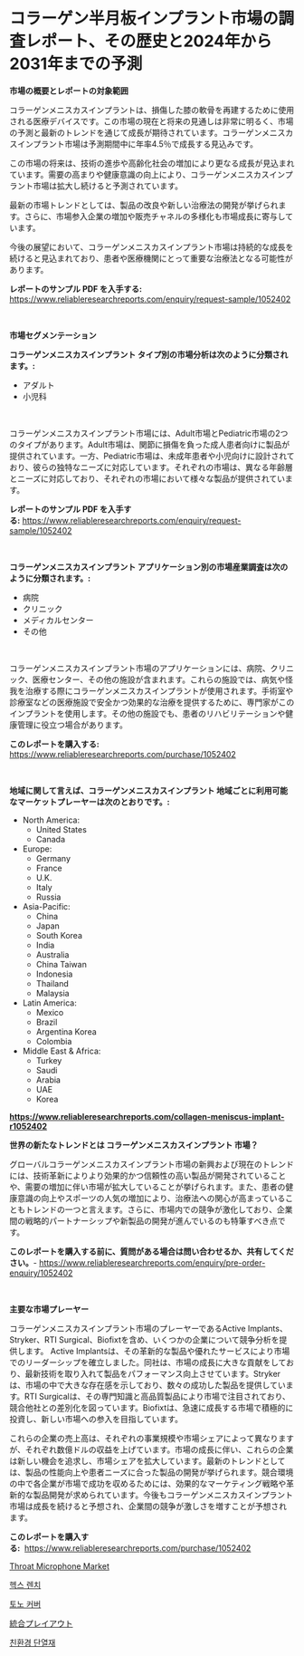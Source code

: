<p><h1>コラーゲン半月板インプラント市場の調査レポート、その歴史と2024年から2031年までの予測</h1></p><p><strong>市場の概要とレポートの対象範囲</strong></p>
<p><p>コラーゲンメニスカスインプラントは、損傷した膝の軟骨を再建するために使用される医療デバイスです。この市場の現在と将来の見通しは非常に明るく、市場の予測と最新のトレンドを通じて成長が期待されています。コラーゲンメニスカスインプラント市場は予測期間中に年率4.5％で成長する見込みです。</p><p>この市場の将来は、技術の進歩や高齢化社会の増加により更なる成長が見込まれています。需要の高まりや健康意識の向上により、コラーゲンメニスカスインプラント市場は拡大し続けると予測されています。</p><p>最新の市場トレンドとしては、製品の改良や新しい治療法の開発が挙げられます。さらに、市場参入企業の増加や販売チャネルの多様化も市場成長に寄与しています。</p><p>今後の展望において、コラーゲンメニスカスインプラント市場は持続的な成長を続けると見込まれており、患者や医療機関にとって重要な治療法となる可能性があります。</p></p>
<p><strong>レポートのサンプル PDF を入手する:</strong> <a href="https://www.reliableresearchreports.com/enquiry/request-sample/1052402">https://www.reliableresearchreports.com/enquiry/request-sample/1052402</a></p>
<p>&nbsp;</p>
<p><strong>市場セグメンテーション</strong></p>
<p><strong>コラーゲンメニスカスインプラント タイプ別の市場分析は次のように分類されます。:</strong></p>
<p><ul><li>アダルト</li><li>小児科</li></ul></p>
<p>&nbsp;</p>
<p><p>コラーゲンメニスカスインプラント市場には、Adult市場とPediatric市場の2つのタイプがあります。Adult市場は、関節に損傷を負った成人患者向けに製品が提供されています。一方、Pediatric市場は、未成年患者や小児向けに設計されており、彼らの独特なニーズに対応しています。それぞれの市場は、異なる年齢層とニーズに対応しており、それぞれの市場において様々な製品が提供されています。</p></p>
<p><strong>レポートのサンプル PDF を入手する:</strong>&nbsp;<a href="https://www.reliableresearchreports.com/enquiry/request-sample/1052402">https://www.reliableresearchreports.com/enquiry/request-sample/1052402</a></p>
<p>&nbsp;</p>
<p><strong> コラーゲンメニスカスインプラント アプリケーション別の市場産業調査は次のように分類されます。:</strong></p>
<p><ul><li>病院</li><li>クリニック</li><li>メディカルセンター</li><li>その他</li></ul></p>
<p>&nbsp;</p>
<p><p>コラーゲンメニスカスインプラント市場のアプリケーションには、病院、クリニック、医療センター、その他の施設が含まれます。これらの施設では、病気や怪我を治療する際にコラーゲンメニスカスインプラントが使用されます。手術室や診療室などの医療施設で安全かつ効果的な治療を提供するために、専門家がこのインプラントを使用します。その他の施設でも、患者のリハビリテーションや健康管理に役立つ場合があります。</p></p>
<p><strong>このレポートを購入する:</strong>&nbsp; <a href="https://www.reliableresearchreports.com/purchase/1052402">https://www.reliableresearchreports.com/purchase/1052402</a></p>
<p>&nbsp;</p>
<p><strong>地域に関して言えば、コラーゲンメニスカスインプラント 地域ごとに利用可能なマーケットプレーヤーは次のとおりです。:</strong></p>
<p><ul>
    <li>
        North America:
        <ul>
            <li>United States</li>
            <li>Canada</li>
        </ul>
    </li>
    <li>
        Europe:
        <ul>
            <li>Germany</li>
            <li>France</li>
            <li>U.K.</li>
            <li>Italy</li>
            <li>Russia</li>
        </ul>
    </li>
    <li>
        Asia-Pacific:
        <ul>
            <li>China</li>
            <li>Japan</li>
            <li>South Korea</li>
            <li>India</li>
            <li>Australia</li>
            <li>China Taiwan</li>
            <li>Indonesia</li>
            <li>Thailand</li>
            <li>Malaysia</li>
        </ul>
    </li>
    <li>
        Latin America:
        <ul>
            <li>Mexico</li>
            <li>Brazil</li>
            <li>Argentina Korea</li>
            <li>Colombia</li>
        </ul>
    </li>
    <li>
        Middle East & Africa:
        <ul>
            <li>Turkey</li>
            <li>Saudi</li>
            <li>Arabia</li>
            <li>UAE</li>
            <li>Korea</li>
        </ul>
    </li>
    </ul></p>
<p><strong><a href="https://www.reliableresearchreports.com/collagen-meniscus-implant-r1052402">https://www.reliableresearchreports.com/collagen-meniscus-implant-r1052402</a></strong>&nbsp;</p>
<p><strong>世界の新たなトレンドとは コラーゲンメニスカスインプラント 市場？</strong></p>
<p><p>グローバルコラーゲンメニスカスインプラント市場の新興および現在のトレンドには、技術革新によりより効果的かつ信頼性の高い製品が開発されていることや、需要の増加に伴い市場が拡大していることが挙げられます。また、患者の健康意識の向上やスポーツの人気の増加により、治療法への関心が高まっていることもトレンドの一つと言えます。さらに、市場内での競争が激化しており、企業間の戦略的パートナーシップや新製品の開発が進んでいるのも特筆すべき点です。</p></p>
<p><strong>このレポートを購入する前に、質問がある場合は問い合わせるか、共有してください。</strong>- <a href="https://www.reliableresearchreports.com/enquiry/pre-order-enquiry/1052402">https://www.reliableresearchreports.com/enquiry/pre-order-enquiry/1052402</a></p>
<p>&nbsp;</p>
<p><strong>主要な市場プレーヤー</strong></p>
<p><p>コラーゲンメニスカスインプラント市場のプレーヤーであるActive Implants、Stryker、RTI Surgical、Biofixtを含め、いくつかの企業について競争分析を提供します。 Active Implantsは、その革新的な製品や優れたサービスにより市場でのリーダーシップを確立しました。同社は、市場の成長に大きな貢献をしており、最新技術を取り入れて製品をパフォーマンス向上させています。Strykerは、市場の中で大きな存在感を示しており、数々の成功した製品を提供しています。RTI Surgicalは、その専門知識と高品質製品により市場で注目されており、競合他社との差別化を図っています。Biofixtは、急速に成長する市場で積極的に投資し、新しい市場への参入を目指しています。</p><p>これらの企業の売上高は、それぞれの事業規模や市場シェアによって異なりますが、それぞれ数億ドルの収益を上げています。市場の成長に伴い、これらの企業は新しい機会を追求し、市場シェアを拡大しています。最新のトレンドとしては、製品の性能向上や患者ニーズに合った製品の開発が挙げられます。競合環境の中で各企業が市場で成功を収めるためには、効果的なマーケティング戦略や革新的な製品開発が求められています。今後もコラーゲンメニスカスインプラント市場は成長を続けると予想され、企業間の競争が激しさを増すことが予想されます。</p></p>
<p><strong>このレポートを購入する:</strong>&nbsp;&nbsp;<a href="https://www.reliableresearchreports.com/purchase/1052402">https://www.reliableresearchreports.com/purchase/1052402</a></p>
<p><p><a href="https://www.linkedin.com/pulse/analyzing-throat-microphone-market-global-industry-perspective-zknlf?trackingId=VLoknNUcpTfLIzLGwawiaQ%3D%3D">Throat Microphone Market</a></p><p><a href="https://medium.com/@duculucescu2022/%ED%97%A5%EC%8A%A4-%EB%A0%8C%EC%B9%98-%EC%8B%9C%EC%9E%A5-%EC%9D%B8%EC%82%AC%EC%9D%B4%ED%8A%B8-%EC%8B%9C%EC%9E%A5-%EB%8F%99%ED%96%A5-%EC%84%B1%EC%9E%A5-2024%EB%85%84%EB%B6%80%ED%84%B0-2031%EB%85%84%EA%B9%8C%EC%A7%80-%EC%98%88%EC%B8%A1%EB%90%9C-%EA%B2%B0%EA%B3%BC-0d77db69ad10">헥스 렌치</a></p><p><a href="https://github.com/JeromeRtyau89966/Market-Research-Report-List-1/blob/main/563901728856.md">토노 커버</a></p><p><a href="https://medium.com/@ryleebauch2023/%E7%B5%B1%E5%90%88%E3%83%97%E3%83%AC%E3%82%A4%E3%82%A2%E3%82%A6%E3%83%88%E5%B8%82%E5%A0%B4-%E5%B8%82%E5%A0%B4cagr-%E5%B8%82%E5%A0%B4%E3%83%88%E3%83%AC%E3%83%B3%E3%83%89-%E3%81%8A%E3%82%88%E3%81%B3%E6%88%90%E9%95%B7%E6%88%A6%E7%95%A5%E3%81%AB%E9%96%A2%E3%81%99%E3%82%8B%E6%83%85%E5%A0%B1-b68d568e1dab">統合プレイアウト</a></p><p><a href="https://medium.com/@heisenberg6587768/%EB%85%B9%EC%83%89-%EB%8B%A8%EC%97%B4-%EC%8B%9C%EC%9E%A5-%EC%A7%80%ED%91%9C-%ED%95%B4%EB%8F%85-%EC%8B%9C%EC%9E%A5-%EC%A0%90%EC%9C%A0%EC%9C%A8-%ED%8A%B8%EB%A0%8C%EB%93%9C-%EB%B0%8F-%EC%84%B1%EC%9E%A5-%EC%96%91%EC%83%81-e4a73c0310cb">친환경 단열재</a></p></p>